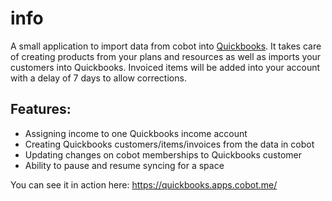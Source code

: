 # info

A small application to import data from cobot into [Quickbooks](http://quickbooks.intuit.com/). It takes care of creating products from your plans and resources as well as imports your customers into Quickbooks. Invoiced items will be added into your account with a delay of 7 days to allow corrections.

## Features:

* Assigning income to one Quickbooks income account
* Creating Quickbooks customers/items/invoices from the data in cobot
* Updating changes on cobot memberships to Quickbooks customer
* Ability to pause and resume syncing for a space

You can see it in action here: https://quickbooks.apps.cobot.me/